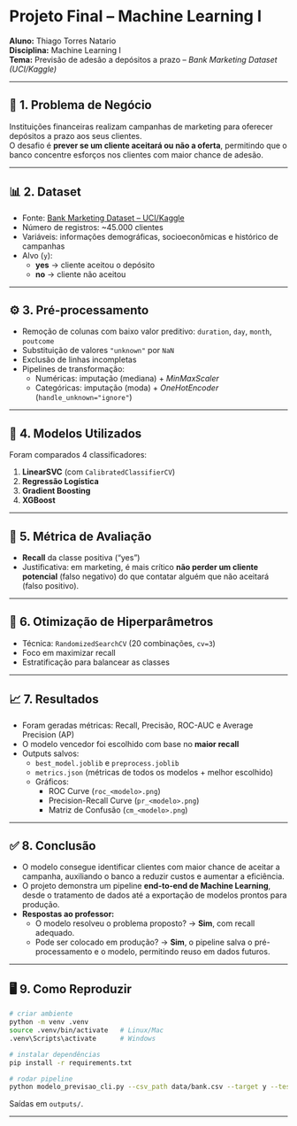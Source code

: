 # Projeto Final – Machine Learning I  

**Aluno:** Thiago Torres Natario  
**Disciplina:** Machine Learning I  
**Tema:** Previsão de adesão a depósitos a prazo – *Bank Marketing Dataset (UCI/Kaggle)*  

---

## 🎯 1. Problema de Negócio  
Instituições financeiras realizam campanhas de marketing para oferecer depósitos a prazo aos seus clientes.  
O desafio é **prever se um cliente aceitará ou não a oferta**, permitindo que o banco concentre esforços nos clientes com maior chance de adesão.  

---

## 📊 2. Dataset  
- Fonte: [Bank Marketing Dataset – UCI/Kaggle](https://www.kaggle.com/datasets/henriqueyamahata/bank-marketing)  
- Número de registros: ~45.000 clientes  
- Variáveis: informações demográficas, socioeconômicas e histórico de campanhas  
- Alvo (`y`):  
  - **yes** → cliente aceitou o depósito  
  - **no** → cliente não aceitou  

---

## ⚙️ 3. Pré-processamento  
- Remoção de colunas com baixo valor preditivo: `duration`, `day`, `month`, `poutcome`  
- Substituição de valores `"unknown"` por `NaN`  
- Exclusão de linhas incompletas  
- Pipelines de transformação:
  - Numéricas: imputação (mediana) + *MinMaxScaler*  
  - Categóricas: imputação (moda) + *OneHotEncoder* (`handle_unknown="ignore"`)  

---

## 🤖 4. Modelos Utilizados  
Foram comparados 4 classificadores:  
1. **LinearSVC** (com `CalibratedClassifierCV`)  
2. **Regressão Logística**  
3. **Gradient Boosting**  
4. **XGBoost**  

---

## 🎯 5. Métrica de Avaliação  
- **Recall** da classe positiva (“yes”)  
- Justificativa: em marketing, é mais crítico **não perder um cliente potencial** (falso negativo) do que contatar alguém que não aceitará (falso positivo).  

---

## 🔧 6. Otimização de Hiperparâmetros  
- Técnica: `RandomizedSearchCV` (20 combinações, `cv=3`)  
- Foco em maximizar recall  
- Estratificação para balancear as classes  

---

## 📈 7. Resultados  
- Foram geradas métricas: Recall, Precisão, ROC-AUC e Average Precision (AP)  
- O modelo vencedor foi escolhido com base no **maior recall**  
- Outputs salvos:  
  - `best_model.joblib` e `preprocess.joblib`  
  - `metrics.json` (métricas de todos os modelos + melhor escolhido)  
  - Gráficos:  
    - ROC Curve (`roc_<modelo>.png`)  
    - Precision-Recall Curve (`pr_<modelo>.png`)  
    - Matriz de Confusão (`cm_<modelo>.png`)  

---

## ✅ 8. Conclusão  
- O modelo consegue identificar clientes com maior chance de aceitar a campanha, auxiliando o banco a reduzir custos e aumentar a eficiência.  
- O projeto demonstra um pipeline **end-to-end de Machine Learning**, desde o tratamento de dados até a exportação de modelos prontos para produção.  
- **Respostas ao professor:**  
  - O modelo resolveu o problema proposto? → **Sim**, com recall adequado.  
  - Pode ser colocado em produção? → **Sim**, o pipeline salva o pré-processamento e o modelo, permitindo reuso em dados futuros.  

---

## 🖥️ 9. Como Reproduzir  
```bash
# criar ambiente
python -m venv .venv
source .venv/bin/activate   # Linux/Mac
.venv\Scripts\activate      # Windows

# instalar dependências
pip install -r requirements.txt

# rodar pipeline
python modelo_previsao_cli.py --csv_path data/bank.csv --target y --test_size 0.2 --seed 42
```

Saídas em `outputs/`.  

---
